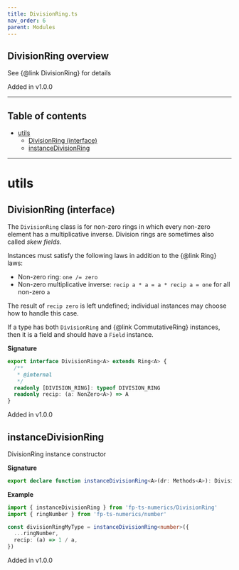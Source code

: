 ```yaml
---
title: DivisionRing.ts
nav_order: 6
parent: Modules
---
```


## DivisionRing overview

See {@link DivisionRing} for details

Added in v1.0.0

---

<h2 class="text-delta">Table of contents</h2>

- [utils](#utils)
  - [DivisionRing (interface)](#divisionring-interface)
  - [instanceDivisionRing](#instancedivisionring)

---

# utils

## DivisionRing (interface)

The `DivisionRing` class is for non-zero rings in which every non-zero
element has a multiplicative inverse. Division rings are sometimes also
called _skew fields_.

Instances must satisfy the following laws in addition to the {@link Ring}
laws:

- Non-zero ring: `one /= zero`
- Non-zero multiplicative inverse: `recip a * a = a * recip a = one` for
  all non-zero `a`

The result of `recip zero` is left undefined; individual instances may
choose how to handle this case.

If a type has both `DivisionRing` and {@link CommutativeRing} instances, then
it is a field and should have a `Field` instance.

**Signature**

```ts
export interface DivisionRing<A> extends Ring<A> {
  /**
   * @internal
   */
  readonly [DIVISION_RING]: typeof DIVISION_RING
  readonly recip: (a: NonZero<A>) => A
}
```

Added in v1.0.0

## instanceDivisionRing

DivisionRing instance constructor

**Signature**

```ts
export declare function instanceDivisionRing<A>(dr: Methods<A>): DivisionRing<A>
```

**Example**

```ts
import { instanceDivisionRing } from 'fp-ts-numerics/DivisionRing'
import { ringNumber } from 'fp-ts-numerics/number'

const divisionRingMyType = instanceDivisionRing<number>({
  ...ringNumber,
  recip: (a) => 1 / a,
})
```

Added in v1.0.0
